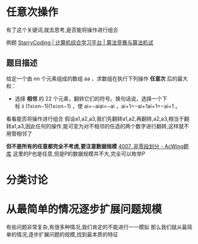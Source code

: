 # **任意次操作**
有了这个关键词,就去思考,是否能将操作进行组合

例题
[StarryCoding | 计算机综合学习平台 | 算法竞赛与算法机试](https://www.starrycoding.com/problem/199)
## 题目描述

给定一个由 nn 个元素组成的数组 aa ，求数组在执行下列操作 **任意次** 后的最大和：

- 选择 **相邻** 的 22 个元素，翻转它们的符号。换句话说，选择一个下标 ii (1≤i≤n−1)(1≤i≤n−1) ，使 ai=−aiai​=−ai​ ，ai+1=−ai+1ai+1​=−ai+1​ 。

看看能否将操作进行组合
假设a1,a2,a3,我们先翻转a1,a2,再翻转,a2,a3,相当于翻转a1,a3,因此任何的操作,能可变为对不相邻的任选的两个数字进行翻转,这样就不用管相邻了

**但不是所有的任意都完全不考虑,要注意数据规模**
[4007. 非零段划分 - AcWing题库](https://www.acwing.com/problem/content/description/4010/)
这里的P也是任意,但是P的数据规模并不大,完全可以枚举P

# 分类讨论

# 从最简单的情况逐步扩展问题规模
有些问题非常复杂,有很多种情况,我们肯定的不能进行一一模拟
那么我们就从最简单的情况,逐步扩展问题的规模,找到最本质的特征

